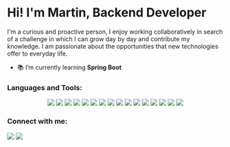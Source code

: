 # Hi! I'm Martin, Backend Developer 

I'm a curious and proactive person, I enjoy working collaboratively in search of a challenge in which I can grow day by day and contribute my knowledge. I am passionate about the opportunities that new technologies offer to everyday life.


- 📚 I’m currently learning **Spring Boot**

### Languages and Tools:

<div align="center">
    <img src="https://img.shields.io/badge/JavaScript-323330?style=for-the-badge&logo=javascript&logoColor=F7DF1E"/> 
    <img src="https://img.shields.io/badge/Java-ED8B00?style=for-the-badge&logo=openjdk&logoColor=white"/> 
    <img src="https://img.shields.io/badge/HTML5-E34F26?style=for-the-badge&logo=html5&logoColor=white"/> 
    <img src="https://img.shields.io/badge/CSS3-1572B6?style=for-the-badge&logo=css3&logoColor=white"/> 
    <img src="https://img.shields.io/badge/Node.js-43853D?style=for-the-badge&logo=node.js&logoColor=white"/> 
    <img src="https://img.shields.io/badge/Express.js-404D59?style=for-the-badge"/> 
    <img src="https://img.shields.io/badge/MySQL-00000F?style=for-the-badge&logo=mysql&logoColor=white"/> 
    <img src="https://img.shields.io/badge/PostgreSQL-316192?style=for-the-badge&logo=postgresql&logoColor=white"/> 
    <img src="https://img.shields.io/badge/MongoDB-4EA94B?style=for-the-badge&logo=mongodb&logoColor=white"/> 
    <img src="https://img.shields.io/badge/SQLite-07405E?style=for-the-badge&logo=sqlite&logoColor=white"/> 
    <img src="https://img.shields.io/badge/Amazon_AWS-232F3E?style=for-the-badge&logo=amazon-aws&logoColor=white"/> 
    <img src="https://img.shields.io/badge/sequelize-323330?style=for-the-badge&logo=sequelize&logoColor=blue"/> 
     <img src="https://img.shields.io/badge/React-20232A?style=for-the-badge&logo=react&logoColor=61DAFB"/> 
     <img src="https://img.shields.io/badge/Tailwind_CSS-38B2AC?style=for-the-badge&logo=tailwind-css&logoColor=white"/> 
     <img src="https://img.shields.io/badge/Angular-DD0031?style=for-the-badge&logo=angular&logoColor=white"/>
    <img src="https://img.shields.io/badge/Redux-593D88?style=for-the-badge&logo=redux&logoColor=white"/>
    
</div>

<h3 align="left">Connect with me:</h3>
  <img src="https://img.shields.io/badge/LinkedIn-0077B5?style=for-the-badge&logo=linkedin&logoColor=white"/>
  <img src="https://img.shields.io/badge/Gmail-D14836?style=for-the-badge&logo=gmail&logoColor=white"/> 









